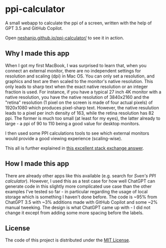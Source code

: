 # ppi-calculator

A small webapp to calculate the ppi of a screen, written with the help of GPT 3.5 and GitHub Copilot.

Open [neshanjo.github.io/ppi-calculator/](https://neshanjo.github.io/ppi-calculator/index.html?x=3840&y=2160&diagonal=27&retina=0>) to see it in action.

## Why I made this app

When I got my first MacBook, I was surprised to learn that, when you connect an external monitor, there are no independent settings for resolution and scaling (dpi) in Mac OS. You can only set a resolution, and graphics and text are then scaled to the monitor's native resolution. This only leads to sharp text when the exact native resolution or an integer fraction is used. For instance, if you have a typical 27 inch 4K monitor with a native resolution, you have the native resolution of 3840x2160 and the "retina" resolution (1 pixel on the screen is made of four actual pixels) of 1920x1080 which produces pixel-sharp text. However, the native resulution leads to a pixel per inch density of 163, while the retina resolution has 82 ppi. The former is much too small (at least for my eyes), the latter already to large - a ppi of 90 to 110 being a good value for desktop monitors.

I then used some PPI calculations tools to see which external monitors would provide a good viewing experience (scaling-wise).

This all is further explained in [this excellent stack exchange answer](https://apple.stackexchange.com/a/392000).

## How I made this app

There are already other apps like this available (e.g. search for *Sven's PPI calculator*). However, I used this as a test case for how well ChatGPT can generate code in this slightly more complicated use case than the other examples I've tested so far - in particular regarding the usage of local storage which is something I haven't done before. The code is ~95% from ChatGPT 3.5 with ~3% additions made with GitHub Copilot and some ~2% manual tweeking. The design is what ChatGPT came up with - I did not change it except from adding some more spacing before the labels.

## License

The code of this project is distributed under the [MIT License](LICENSE.md).
